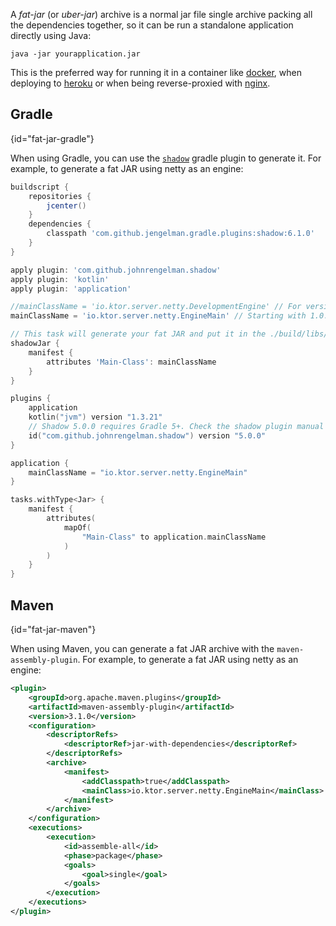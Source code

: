 [//]: # (title: Fat JAR)

<include src="lib.md" include-id="outdated_warning"/>

A *fat-jar* (or *uber-jar*) archive is a normal jar file single archive packing all the dependencies together, so it can be run a standalone application directly using Java:

`java -jar yourapplication.jar`

This is the preferred way for running it in a container like [docker](containers.md#docker), when deploying to [heroku](heroku.md)
or when being reverse-proxied with [nginx](containers.md#nginx). 

## Gradle
{id="fat-jar-gradle"}

When using Gradle, you can use the [`shadow`](https://imperceptiblethoughts.com/shadow/) gradle plugin to generate it. For example,
to generate a fat JAR using netty as an engine:


```groovy
buildscript {
    repositories {
        jcenter()
    }
    dependencies {
        classpath 'com.github.jengelman.gradle.plugins:shadow:6.1.0'
    }
}

apply plugin: 'com.github.johnrengelman.shadow'
apply plugin: 'kotlin'
apply plugin: 'application'

//mainClassName = 'io.ktor.server.netty.DevelopmentEngine' // For versions < 1.0.0-beta-3
mainClassName = 'io.ktor.server.netty.EngineMain' // Starting with 1.0.0-beta-3

// This task will generate your fat JAR and put it in the ./build/libs/ directory
shadowJar {
    manifest {
        attributes 'Main-Class': mainClassName
    }
}
```

<tabs>

```kotlin
plugins {
    application
    kotlin("jvm") version "1.3.21"
    // Shadow 5.0.0 requires Gradle 5+. Check the shadow plugin manual if you're using an older version of Gradle.
    id("com.github.johnrengelman.shadow") version "5.0.0"
}

application {
    mainClassName = "io.ktor.server.netty.EngineMain"
}

tasks.withType<Jar> {
    manifest {
        attributes(
            mapOf(
                "Main-Class" to application.mainClassName
            )
        )
    }
}
```

</tabs>

## Maven
{id="fat-jar-maven"}

When using Maven, you can generate a fat JAR archive with the `maven-assembly-plugin`. For example, to generate
a fat JAR using netty as an engine:


```xml
<plugin>
    <groupId>org.apache.maven.plugins</groupId>
    <artifactId>maven-assembly-plugin</artifactId>
    <version>3.1.0</version>
    <configuration>
        <descriptorRefs>
            <descriptorRef>jar-with-dependencies</descriptorRef>
        </descriptorRefs>
        <archive>
            <manifest>
                <addClasspath>true</addClasspath>
                <mainClass>io.ktor.server.netty.EngineMain</mainClass>
            </manifest>
        </archive>
    </configuration>
    <executions>
        <execution>
            <id>assemble-all</id>
            <phase>package</phase>
            <goals>
                <goal>single</goal>
            </goals>
        </execution>
    </executions>
</plugin>
```
